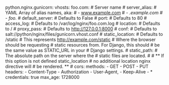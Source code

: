 python.nginx.gunicorn:
    vhosts:
      foo.com:                      # Server name
                                    #
        server_alias: <optional>    # YAML Array of alias names, aka:
                                    # - www.example.com
                                    # - *.example.com
                                    # - foo.*
                                    #
        default_server: <optional>  # Defaults to False
                                    #
        port: <optional>            # Defaults to 80
                                    #
        access_log: <optional>      # Defaults to /var/log/nginx/foo.com.log
                                    #
        location: <optional>        # Defaults to /
                                    #
        proxy_pass: <optional>      # Defaults to http://127.0.0.1:8000
                                    #
        conf: <optional>            # Defaults to salt://python/nginx/files/gunicorn.vhost.conf
                                    #
        static_location: <optional> # Defaults to /static
                                    # This represents http://example.com/static
                                    # Where the browser should be requesting
                                    # static resources from. For Django, this should
                                    # be the same value as STATIC_URL in your
                                    # Django settings.
                                    #
        static_path: <optional>     # The absolute path on the server where the
                                    # static files are located.
                                    #
                                    # ** If this option is not defined static_location
                                    # no additional location nginx directive will
                                    # be rendered. **
                                    #
        cors:
            methods:
                - GET
                - POST
                - PUT
            headers:
                - Content-Type
                - Authorization
                - User-Agent,
                - Keep-Alive
                - *
            credentials: true
            max_age: 1728000
